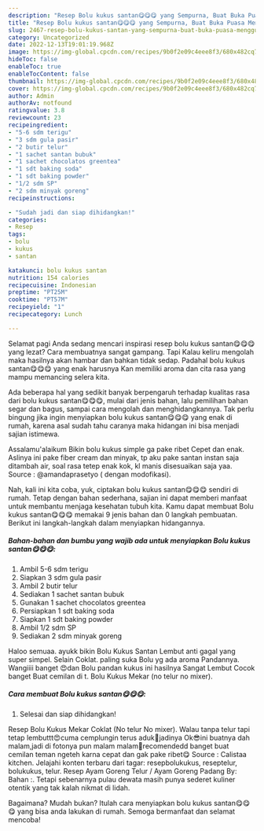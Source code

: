 ```yaml
---
description: "Resep Bolu kukus santan😋😋😋 yang Sempurna, Buat Buka Puasa Menggugah Selera"
title: "Resep Bolu kukus santan😋😋😋 yang Sempurna, Buat Buka Puasa Menggugah Selera"
slug: 2467-resep-bolu-kukus-santan-yang-sempurna-buat-buka-puasa-menggugah-selera
category: Uncategorized
date: 2022-12-13T19:01:19.968Z
image: https://img-global.cpcdn.com/recipes/9b0f2e09c4eee8f3/680x482cq70/bolu-kukus-santan-foto-resep-utama.jpg
hideToc: false
enableToc: true
enableTocContent: false
thumbnail: https://img-global.cpcdn.com/recipes/9b0f2e09c4eee8f3/680x482cq70/bolu-kukus-santan-foto-resep-utama.jpg
cover: https://img-global.cpcdn.com/recipes/9b0f2e09c4eee8f3/680x482cq70/bolu-kukus-santan-foto-resep-utama.jpg
author: Admin
authorAv: notfound
ratingvalue: 3.8
reviewcount: 23
recipeingredient:
- "5-6 sdm terigu"
- "3 sdm gula pasir"
- "2 butir telur"
- "1 sachet santan bubuk"
- "1 sachet chocolatos greentea"
- "1 sdt baking soda"
- "1 sdt baking powder"
- "1/2 sdm SP"
- "2 sdm minyak goreng"
recipeinstructions:

- "Sudah jadi dan siap dihidangkan!"
categories:
- Resep
tags:
- bolu
- kukus
- santan

katakunci: bolu kukus santan 
nutrition: 154 calories
recipecuisine: Indonesian
preptime: "PT25M"
cooktime: "PT57M"
recipeyield: "1"
recipecategory: Lunch

---
```



Selamat pagi Anda sedang mencari inspirasi resep bolu kukus santan😋😋😋 yang lezat? Cara membuatnya sangat gampang. Tapi Kalau keliru mengolah maka hasilnya akan hambar dan bahkan tidak sedap. Padahal bolu kukus santan😋😋😋 yang enak harusnya Kan memiliki aroma dan cita rasa yang mampu memancing selera kita.


Ada beberapa hal yang sedikit banyak berpengaruh terhadap kualitas rasa dari bolu kukus santan😋😋😋, mulai dari jenis bahan, lalu pemilihan bahan segar dan bagus, sampai cara mengolah dan menghidangkannya. Tak perlu bingung jika ingin menyiapkan bolu kukus santan😋😋😋 yang enak di rumah, karena asal sudah tahu caranya maka hidangan ini bisa menjadi sajian istimewa.

Assalamu&#39;alaikum Bikin bolu kukus simple ga pake ribet Cepet dan enak. Aslinya ini pake fiber cream dan minyak, tp aku pake santan instan saja ditambah air, soal rasa tetep enak kok, kl manis disesuaikan saja yaa. Source : @amandaprasetyo ( dengan modofikasi).


Nah, kali ini kita coba, yuk, ciptakan bolu kukus santan😋😋😋 sendiri di rumah. Tetap dengan bahan sederhana, sajian ini dapat memberi manfaat untuk membantu menjaga kesehatan tubuh kita. Kamu dapat membuat Bolu kukus santan😋😋😋 memakai 9 jenis bahan dan 0 langkah pembuatan. Berikut ini langkah-langkah dalam menyiapkan hidangannya.

<!--inarticleads1-->

##### Bahan-bahan dan bumbu yang wajib ada untuk menyiapkan Bolu kukus santan😋😋😋:

1. Ambil 5-6 sdm terigu
1. Siapkan 3 sdm gula pasir
1. Ambil 2 butir telur
1. Sediakan 1 sachet santan bubuk
1. Gunakan 1 sachet chocolatos greentea
1. Persiapkan 1 sdt baking soda
1. Siapkan 1 sdt baking powder
1. Ambil 1/2 sdm SP
1. Sediakan 2 sdm minyak goreng


Haloo semuaa. ayukk bikin Bolu Kukus Santan Lembut anti gagal yang super simpel. Selain Coklat. paling suka Bolu yg ada aroma Pandannya. Wangiiii banget 😍dan Bolu pandan kukus ini hasilnya Sangat Lembut Cocok banget Buat cemilan di t. Bolu Kukus Mekar (no telur no mixer). 

<!--inarticleads2-->

##### Cara membuat Bolu kukus santan😋😋😋:


1. Selesai dan siap dihidangkan!

Resep Bolu Kukus Mekar Coklat (No telur No mixer). Walau tanpa telur tapi tetap lembuttt😍cuma cemplungin terus aduk🙊jadinya Ok😎ini buatnya dah malam,jadi di fotonya pun malam malam🙈recomendedd banget buat cemilan teman ngeteh karna cepat dan gak pake ribet😋 Source : Calistaa kitchen. Jelajahi konten terbaru dari tagar: resepbolukukus, reseptelur, bolukukus, telur. Resep Ayam Goreng Telur / Ayam Goreng Padang By: Bahan :. Tetapi sebenarnya pulau dewata masih punya sederet kuliner otentik yang tak kalah nikmat di lidah. 

Bagaimana? Mudah bukan? Itulah cara menyiapkan bolu kukus santan😋😋😋 yang bisa anda lakukan di rumah. Semoga bermanfaat dan selamat mencoba!
